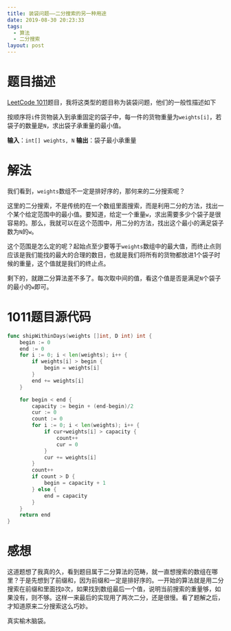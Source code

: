 ```yaml
---
title: 装袋问题——二分搜索的另一种用途
date: 2019-08-30 20:23:33
tags:
  - 算法
  - 二分搜索
layout: post
---
```


# 题目描述

[LeetCode 1011](https://leetcode.com/problems/capacity-to-ship-packages-within-d-days/)题目，我将这类型的题目称为装袋问题，他们的一般性描述如下

按顺序将`i`件货物装入到承重固定的袋子中，每一件的货物重量为`weights[i]`，若袋子的数量是`N`，求出袋子承重量的最小值。

**输入**：`int[] weights, N`
**输出**：袋子最小承重量

# 解法

我们看到，`weights`数组不一定是排好序的，那何来的二分搜索呢？

这里的二分搜索，不是传统的在一个数组里面搜索，而是利用二分的方法，找出一个某个给定范围中的最小值。要知道，给定一个重量`w`，求出需要多少个袋子是很容易的。那么，我就可以在这个范围中，用二分的方法，找出这个最小的满足袋子数为`N`的`w`。

这个范围是怎么定的呢？起始点至少要等于`weights`数组中的最大值，而终止点则应该是我们能找的最大的合理的数目，也就是我们将所有的货物都放进1个袋子时候的重量，这个值就是我们的终止点。

剩下的，就跟二分算法差不多了。每次取中间的值，看这个值是否是满足`N`个袋子的最小的`w`即可。

# 1011题目源代码

```go
func shipWithinDays(weights []int, D int) int {
	begin := 0
	end := 0
	for i := 0; i < len(weights); i++ {
		if weights[i] > begin {
			begin = weights[i]
		}
		end += weights[i]
	}

	for begin < end {
		capacity := begin + (end-begin)/2
		cur := 0
		count := 0
		for i := 0; i < len(weights); i++ {
			if cur+weights[i] > capacity {
				count++
				cur = 0
			}
			cur += weights[i]
		}
		count++
		if count > D {
			begin = capacity + 1
		} else {
			end = capacity
		}
	}
	return end
}

```

# 感想

这道题想了我真的久，看到题目属于二分算法的范畴，就一直想搜索的数组在哪里？于是先想到了前缀和，因为前缀和一定是排好序的。一开始的算法就是用二分搜索在前缀和里面找`D`次，如果找到数组最后一个值，说明当前搜索的重量够，如果没有，则不够。这样一来最后的实现用了两次二分，还是很慢。看了题解之后，才知道原来二分搜索这么巧妙。

真实榆木脑袋。
